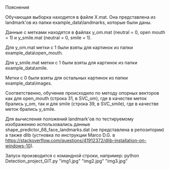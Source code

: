 Пояснения

Обучающая выборка находится в файле X.mat. Она представлена из landmark'ов из папки example_data\landmarks\, которые были даны.

Данные с метками находятся в файлах y_om.mat (neutral = 0, open mouth = 1) и y_smile.mat (neutral = 0, smile = 1).

Для y_om.mat метки с 1 были взяты для картинок из папки example_data\open_mouth\.

Для y_smile.mat метки с 1 были взяты для картинок из папки example_data\smile\.

Метки с 0 были взяты для остальных картинок из папки example_data\images\.

Соответственно, обучение происходило по методу опорных векторов как для open_mouth (строка 31, в SVC_om), где в качестве меток брались y_om, так и для smile (строка 39, в SVC_smile), где в качестве меток брались y_smile.

Для вычисления положений landmark'ов по тестируемому изображению использовались данные shape_predictor_68_face_landmarks.dat (не представлена в репозитории) а также dlib (устновка по инструкции Marco D.G. в https://stackoverflow.com/questions/41912372/dlib-installation-on-windows-10).

Запуск производится с командной строки, например:
python Detection_project_GIT.py "img1.jpg" "img2.jpg" "img3.jpg"


